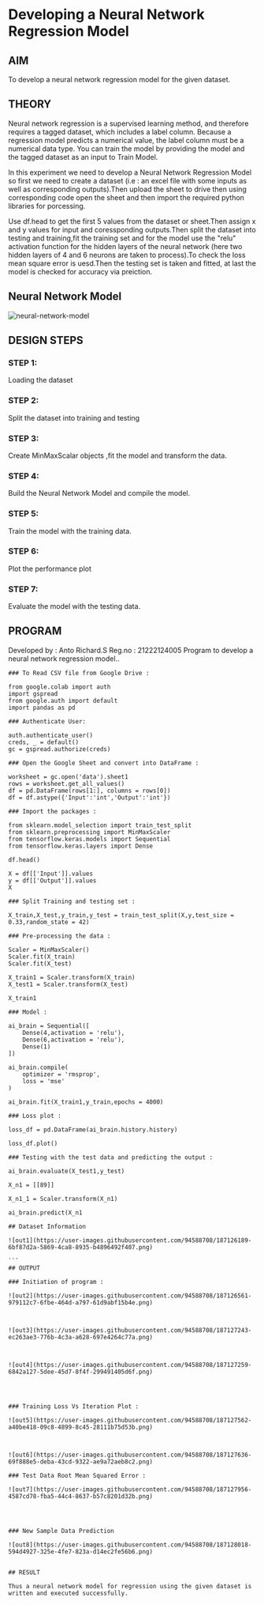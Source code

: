 # Developing a Neural Network Regression Model

## AIM

To develop a neural network regression model for the given dataset.

## THEORY

Neural network regression is a supervised learning method, and therefore requires a tagged dataset, which includes a label column. Because a regression model predicts a numerical value, the label column must be a numerical data type. You can train the model by providing the model and the tagged dataset as an input to Train Model.

In this experiment we need to develop a Neural Network Regression Model so first we need to create a dataset (i.e : an excel file with some inputs as well as corresponding outputs).Then upload the sheet to drive then using corresponding code open the sheet and then import the required python libraries for porcessing.

Use df.head to get the first 5 values from the dataset or sheet.Then assign x and y values for input and coressponding outputs.Then split the dataset into testing and training,fit the training set and for the model use the "relu" activation function for the hidden layers of the neural network (here two hidden layers of 4 and 6 neurons are taken to process).To check the loss mean square error is uesd.Then the testing set is taken and fitted, at last the model is checked for accuracy via preiction.

## Neural Network Model

![neural-network-model](https://user-images.githubusercontent.com/94588708/187125921-ae2e0e53-38da-44e2-8658-1bcb91242d84.png)


## DESIGN STEPS

### STEP 1:

Loading the dataset

### STEP 2:

Split the dataset into training and testing

### STEP 3:

Create MinMaxScalar objects ,fit the model and transform the data.

### STEP 4:

Build the Neural Network Model and compile the model.

### STEP 5:

Train the model with the training data.

### STEP 6:

Plot the performance plot

### STEP 7:

Evaluate the model with the testing data.

## PROGRAM

Developed by : Anto Richard.S
Reg.no : 21222124005
Program to develop a neural network regression model..
````
### To Read CSV file from Google Drive :

from google.colab import auth
import gspread
from google.auth import default
import pandas as pd

### Authenticate User:

auth.authenticate_user()
creds, _ = default()
gc = gspread.authorize(creds)

### Open the Google Sheet and convert into DataFrame :

worksheet = gc.open('data').sheet1
rows = worksheet.get_all_values()
df = pd.DataFrame(rows[1:], columns = rows[0])
df = df.astype({'Input':'int','Output':'int'})

### Import the packages :

from sklearn.model_selection import train_test_split
from sklearn.preprocessing import MinMaxScaler
from tensorflow.keras.models import Sequential
from tensorflow.keras.layers import Dense

df.head()

X = df[['Input']].values
y = df[['Output']].values
X

### Split Training and testing set :

X_train,X_test,y_train,y_test = train_test_split(X,y,test_size = 0.33,random_state = 42)

### Pre-processing the data :

Scaler = MinMaxScaler()
Scaler.fit(X_train)
Scaler.fit(X_test)

X_train1 = Scaler.transform(X_train)
X_test1 = Scaler.transform(X_test)

X_train1

### Model :

ai_brain = Sequential([
    Dense(4,activation = 'relu'),
    Dense(6,activation = 'relu'),
    Dense(1)
])

ai_brain.compile(
    optimizer = 'rmsprop',
    loss = 'mse'
)

ai_brain.fit(X_train1,y_train,epochs = 4000)

### Loss plot :

loss_df = pd.DataFrame(ai_brain.history.history)

loss_df.plot()

### Testing with the test data and predicting the output :

ai_brain.evaluate(X_test1,y_test)

X_n1 = [[89]]

X_n1_1 = Scaler.transform(X_n1)

ai_brain.predict(X_n1

## Dataset Information

![out1](https://user-images.githubusercontent.com/94588708/187126189-6bf87d2a-5869-4ca8-8935-b4896492f407.png)

```
## OUTPUT

### Initiation of program :

![out2](https://user-images.githubusercontent.com/94588708/187126561-979112c7-6fbe-464d-a797-61d9abf15b4e.png)



![out3](https://user-images.githubusercontent.com/94588708/187127243-ec263ae3-776b-4c3a-a628-697e4264c77a.png)



![out4](https://user-images.githubusercontent.com/94588708/187127259-6842a127-5dee-45d7-8f4f-299491405d6f.png)




### Training Loss Vs Iteration Plot :

![out5](https://user-images.githubusercontent.com/94588708/187127562-a40be418-09c8-4899-8c45-28111b75d53b.png)



![out6](https://user-images.githubusercontent.com/94588708/187127636-69f888e5-deba-43cd-9322-ae9a72aeb8c2.png)

### Test Data Root Mean Squared Error :

![out7](https://user-images.githubusercontent.com/94588708/187127956-4587cd78-fba5-44c4-8637-b57c8201d32b.png)




### New Sample Data Prediction

![out8](https://user-images.githubusercontent.com/94588708/187128018-594d4927-325e-4fe7-823a-d14ec2fe56b6.png)


## RESULT

Thus a neural network model for regression using the given dataset is written and executed successfully.


